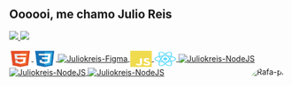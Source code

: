 ## Oooooi, me chamo Julio Reis
<div align="left">
  <a href="https://github.com/juliokreis">
  <img height="180em" src="https://github-readme-stats.vercel.app/api?username=juliokreis&show_icons=true&theme=dark&include_all_commits=true&count_private=true"/>
  <img height="180em" src="https://github-readme-stats.vercel.app/api/top-langs/?username=juliokreis&layout=compact&langs_count=7&theme=dark"/>
</div>
  <div style="display: inline_block"><br>
  <img align="center" alt="Juliokreis-HTML" height="30" width="40" src="https://raw.githubusercontent.com/devicons/devicon/master/icons/html5/html5-original.svg"/>
  <img align="center" alt="Juliokreis-CSS" height="30" width="40" src="https://raw.githubusercontent.com/devicons/devicon/master/icons/css3/css3-original.svg"/>
  <img align="center" alt="Juliokreis-Figma" height="30" width="40" src="https://cdn.jsdelivr.net/gh/devicons/devicon/icons/figma/figma-original.svg"/>
  <img align="center" alt="Juliokreis-Js" height="30" width="40" src="https://raw.githubusercontent.com/devicons/devicon/master/icons/javascript/javascript-plain.svg"/>
  <img align="center" alt="Juliokreis-React" height="30" width="40" src="https://raw.githubusercontent.com/devicons/devicon/master/icons/react/react-original.svg"/>
  <img align="center" alt="Juliokreis-NodeJS" height="30" width="40" src="https://cdn.jsdelivr.net/gh/devicons/devicon/icons/nodejs/nodejs-plain.svg"/>
  <img align="center" alt="Juliokreis-NodeJS" height="70" width="80" src="https://cdn.jsdelivr.net/gh/devicons/devicon/icons/mysql/mysql-original-wordmark.svg"/>
  <img align="center" alt="Juliokreis-NodeJS" height="30" width="40" src="https://cdn.jsdelivr.net/gh/devicons/devicon/icons/vscode/vscode-original.svg"/>
          
  
  <img align="right" alt="Rafa-pic" height="150" style="border-radius:50px;" src="https://media.discordapp.net/attachments/639956127056134178/890373478988013628/Publicacoes_Instagram_1_1.png?width=676&height=676">
</div>
